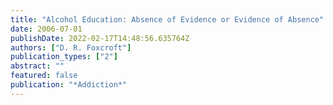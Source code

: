 ```yaml
---
title: "Alcohol Education: Absence of Evidence or Evidence of Absence"
date: 2006-07-01
publishDate: 2022-02-17T14:48:56.635764Z
authors: ["D. R. Foxcroft"]
publication_types: ["2"]
abstract: ""
featured: false
publication: "*Addiction*"
---
```


